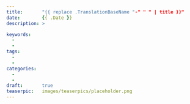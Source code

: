 ```yaml
---
title:       "{{ replace .TranslationBaseName "-" " " | title }}"
date:        {{ .Date }}
description: >

keywords:
  -
  -
tags:
  -
  -
categories:
  -
  -
draft:       true
teaserpic:   images/teaserpics/placeholder.png
---
```




<!--more-->

